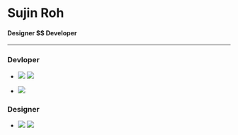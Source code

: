 # Sujin Roh



#### Designer $$ Developer






















------------
### Devloper
+ <p float="center">
  <img src="https://img.shields.io/badge/HTML5-E34F26?style=flat-square&logo=HTML5&logoColor=white"/>
  <img src="https://img.shields.io/badge/CSS3-1572B6?style=flat-square&logo=CSS3&logoColor=white"/>
</p>

+  <img src="https://img.shields.io/badge/Oracle-F80000?style=flat-square&logo=Oracle&logoColor=white"/>
 
### Designer
+ <p float="center">
  <img src="https://img.shields.io/badge/Adobe_Illustrator-FF9A00?style=flat-square&logo=Adobe_Illustrator&logoColor=white" />
  <img src="https://img.shields.io/badge/Adobe_Photoshop-31A8FF?style=flat-square&logo=Adobe_Photoshop&logoColor=white"/>
</p>

